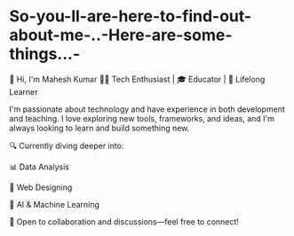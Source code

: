 # So-you-ll-are-here-to-find-out-about-me-..-Here-are-some-things...-
👋 Hi, I'm Mahesh Kumar
🧑‍💻 Tech Enthusiast | 🎓 Educator | 🚀 Lifelong Learner

I'm passionate about technology and have experience in both development and teaching. I love exploring new tools, frameworks, and ideas, and I'm always looking to learn and build something new.

🔍 Currently diving deeper into:

📊 Data Analysis

🎨 Web Designing

🤖 AI & Machine Learning

💬 Open to collaboration and discussions—feel free to connect!
